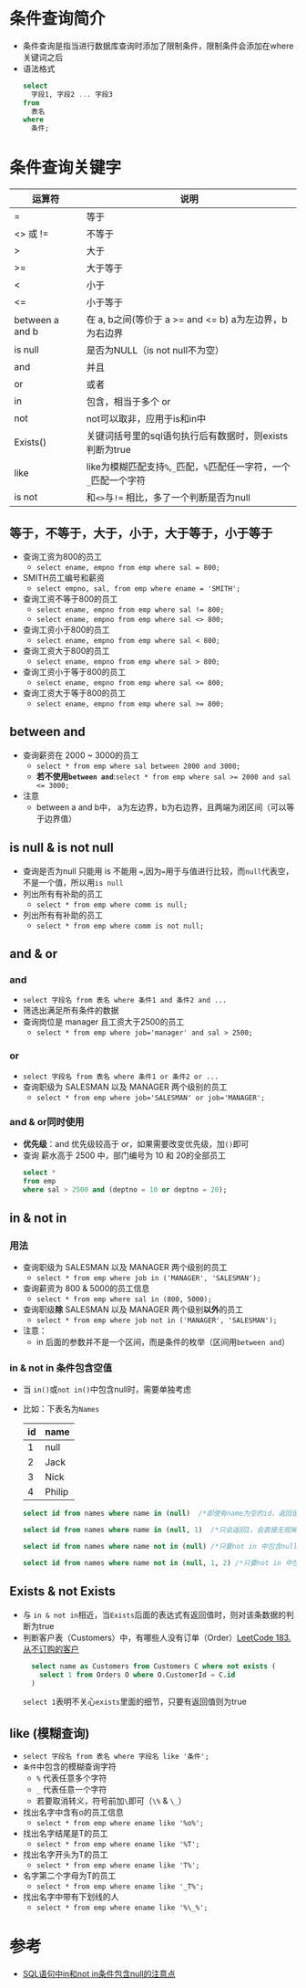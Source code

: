 # 条件查询简介
* 条件查询是指当进行数据库查询时添加了限制条件，限制条件会添加在where关键词之后
* 语法格式
  ```sql
  select 
    字段1, 字段2 ... 字段3
  from 
    表名
  where 
    条件;
  ```

# 条件查询关键字
  |运算符|说明|
  |--|--|
  |=|等于|
  |<> 或 !=|不等于|
  |>|大于|
  |>=|大于等于|
  |<|小于|
  |<=|小于等于|
  |between a and b|在 a, b之间(等价于 a >= and <= b) a为左边界，b为右边界|
  |is null|是否为NULL（is not null不为空）|
  |and|并且|
  |or|或者|
  |in|包含，相当于多个 or|
  |not|not可以取非，应用于is和in中|
  |Exists()|关键词括号里的sql语句执行后有数据时，则exists判断为true|
  |like|like为模糊匹配支持`%`,`_`匹配，`%`匹配任一字符，一个`_`匹配一个字符 |
  |is not|和`<>`与`!=` 相比，多了一个判断是否为null|

## 等于，不等于，大于，小于，大于等于，小于等于
* 查询工资为800的员工
  * `select ename, empno from emp where sal = 800;`
* SMITH员工编号和薪资
  * `select empno, sal, from emp where ename = 'SMITH';`
* 查询工资不等于800的员工
  * `select ename, empno from emp where sal != 800;`
  * `select ename, empno from emp where sal <> 800;`
* 查询工资小于800的员工
  * `select ename, empno from emp where sal < 800;`
* 查询工资大于800的员工
  * `select ename, empno from emp where sal > 800;`
* 查询工资小于等于800的员工
  * `select ename, empno from emp where sal <= 800;`
* 查询工资大于等于800的员工
  * `select ename, empno from emp where sal >= 800;`

## between and
* 查询薪资在 2000 ~ 3000的员工
  * `select * from emp where sal between 2000 and 3000;`
  * **若不使用`between and`**:`select * from emp where sal >= 2000 and sal <= 3000;`
* 注意
  * between a and b中， a为左边界，b为右边界，且两端为闭区间（可以等于边界值） 

## is null & is not null
* 查询是否为null 只能用 is 不能用 `=`,因为`=`用于与值进行比较，而`null`代表空，不是一个值，所以用`is null`
* 列出所有有补助的员工
  * `select * from emp where comm is null;` 
* 列出所有有补助的员工
  * `select * from emp where comm is not null;`

## and & or
### and
* `select 字段名 from 表名 where 条件1 and 条件2 and ...`
* 筛选出满足所有条件的数据
* 查询岗位是 manager 且工资大于2500的员工
  * `select * from emp where job='manager' and sal > 2500;`

### or
* `select 字段名 from 表名 where 条件1 or 条件2 or ...`
* 查询职级为 SALESMAN 以及 MANAGER 两个级别的员工
  * `select * from emp where job='SALESMAN' or job='MANAGER';`

### and & or同时使用
* **优先级**：and 优先级较高于 or，如果需要改变优先级，加`()`即可
* 查询 薪水高于 2500 中，部门编号为 10 和 20的全部员工
  ```sql
  select *
  from emp
  where sal > 2500 and (deptno = 10 or deptno = 20);
  ```

## in & not in
### 用法
* 查询职级为 SALESMAN 以及 MANAGER 两个级别的员工
  * `select * from emp where job in ('MANAGER', 'SALESMAN');`
* 查询薪资为 800 & 5000的员工信息
  * `select * from emp where sal in (800, 5000);`
* 查询职级**除** SALESMAN 以及 MANAGER 两个级别**以外**的员工
  * `select * from emp where job not in ('MANAGER', 'SALESMAN');`
* 注意：
  * in 后面的参数并不是一个区间，而是条件的枚举（区间用`between and`）

### in & not in 条件包含空值
* 当 `in()`或`not in()`中包含null时，需要单独考虑
* 比如：下表名为`Names`

  |id|name|
  |--|--|
  |1|null|
  |2|Jack|
  |3|Nick|
  |4|Philip|
  ```sql
  select id from names where name in (null)  /*即使有name为空的id，返回值仍为空*/

  select id from names where name in (null, 1)  /*只会返回1，会直接无视掉name为null的数据*/

  select id from names where name not in (null) /*只要not in 中包含null，直接返回空*/

  select id from names where name not in (null, 1, 2) /*只要not in 中包含null，直接返回空*/
  ```


## Exists & not Exists
* 与 `in & not in`相近，当`Exists`后面的表达式有返回值时，则对该条数据的判断为true
* 判断客户表（Customers）中，有哪些人没有订单（Order）[LeetCode 183. 从不订购的客户](https://leetcode.cn/problems/customers-who-never-order/submissions/)
  ```sql
    select name as Customers from Customers C where not exists (
      select 1 from Orders O where O.CustomerId = C.id
    )
  ```
  `select 1`表明不关心`exists`里面的细节，只要有返回值则为true

## like (模糊查询)
* `select 字段名 from 表名 where 字段名 like '条件';`
* `条件`中包含的模糊查询字符
  * `%` 代表任意多个字符
  * `_` 代表任意一个字符
  * 若要取消转义，符号前加`\`即可（`\%` & `\_`）
* 找出名字中含有o的员工信息
  * `select * from emp where ename like '%o%';`
* 找出名字结尾是T的员工
  * `select * from emp where ename like '%T';`
* 找出名字开头为T的员工
  * `select * from emp where ename like 'T%';`
* 名字第二个字母为T的员工
  * `select * from emp where ename like '_T%';`
* 找出名字中带有下划线的人
  * `select * from emp where ename like '%\_%';`

# 参考
* [SQL语句中in和not in条件包含null的注意点](https://blog.csdn.net/zijikanwa/article/details/116121998)
